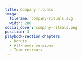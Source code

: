 ```yaml
---
title: Company rituals
image:
  filename: company-rituals.svg
  width: 280
social_cover: company-rituals.png
position: 3
playbook-section-chapters:
  - Donuts
  - All-hands sessions
  - Team retreats
---
```

